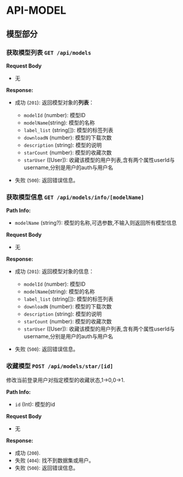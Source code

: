 # API-MODEL

## 模型部分

### 获取模型列表 `GET /api/models`

**Request Body**

- 无

**Response:**

- 成功 (`201`): 返回模型对象的**列表**：

  - `modelId` (number): 模型ID
  - `modelName`(string): 模型的名称
  - `label_list` (string[]): 模型的标签列表
  - `downloadN` (number): 模型的下载次数
  - `description` (string): 模型的说明
  - `starCount` (number): 模型的收藏次数
  - `starUser` ([User]): 收藏该模型的用户列表,含有两个属性userId与username,分别是用户的auth与用户名
- 失败 (`500`): 返回错误信息。

### 获取模型信息 `GET /api/models/info/[modelName]`

**Path Info:**

- `modelName` (string?): 模型的名称,可选参数,不输入则返回所有模型信息

**Request Body**

- 无

**Response:**

- 成功 (`201`): 返回模型对象的信息：

  - `modelId` (number): 模型ID
  - `modelName`(string): 模型的名称
  - `label_list` (string[]): 模型的标签列表
  - `downloadN` (number): 模型的下载次数
  - `description` (string): 模型的说明
  - `starCount` (number): 模型的收藏次数
  - `starUser` ([User]): 收藏该模型的用户列表,含有两个属性userId与username,分别是用户的auth与用户名
- 失败 (`500`): 返回错误信息。

### 收藏模型 `POST /api/models/star/[id]`
  修改当前登录用户对指定模型的收藏状态,1->0,0->1.
  
**Path Info:**

- `id` (Int): 模型的id

**Request Body**

- 无

**Response:**

- 成功 (`200`).
- 失败 (`404`): 找不到数据集或用户。
- 失败 (`500`): 返回错误信息。
